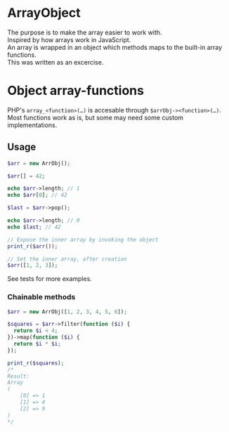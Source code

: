 # ArrayObject

The purpose is to make the array easier to work with.  
Inspired by how arrays work in JavaScript.  
An array is wrapped in an object which methods maps to the built-in array functions.  
This was written as an excercise.

# Object array-functions

PHP's `array_<function>(…)` is accesable through `$arrObj-><function>(…)`.  
Most functions work as is, but some may need some custom implementations.

## Usage

```php
$arr = new ArrObj();

$arr[] = 42;

echo $arr->length; // 1
echo $arr[0]; // 42

$last = $arr->pop();

echo $arr->length; // 0
echo $last; // 42

// Expose the inner array by invoking the object
print_r($arr());

// Set the inner array, after creation
$arr([1, 2, 3]);
```
See tests for more examples.


### Chainable methods
```php
$arr = new ArrObj([1, 2, 3, 4, 5, 6]);

$squares = $arr->filter(function ($i) {
  return $i < 4;
})->map(function ($i) {
  return $i * $i;
});

print_r($squares);
/*
Result:
Array
(
    [0] => 1
    [1] => 4
    [2] => 9
)
*/
```

